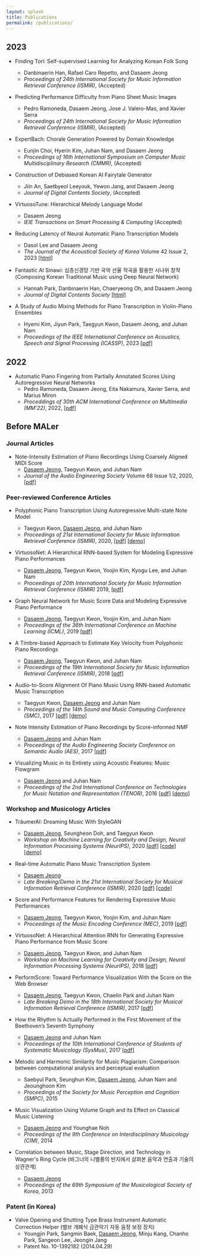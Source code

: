 ```yaml
---
layout: splash
title: Publications
permalink: /publications/
---
```


## 2023
* Finding Tori: Self-supervised Learning for Analyzing Korean Folk Song
	+ Danbinaerin Han, Rafael Caro Repetto, and Dasaem Jeong
	+ *Proceedings of 24th International Society for Music Information Retrieval Conference (ISMIR)*, (Accepted)

* Predicting Performance Difficulty from Piano Sheet Music Images
	+ Pedro Ramoneda, Dasaem Jeong, Jose J. Valero-Mas, and Xavier Serra
	+ *Proceedings of 24th International Society for Music Information Retrieval Conference (ISMIR)*, (Accepted)

* ExpertBach: Chorale Generation Powered by Domain Knowledge
	+ Eunjin Choi, Hyerin Kim, Juhan Nam, and Dasaem Jeong
	+ *Proceedings of 16th International Symposium on Computer Music Multidisciplinary Research (CMMR)*, (Accepted)

* Construction of Debiased Korean AI Fairytale Generator
	+ Jiin An, Saetbyeol Leeyouk, Yewon Jang, and Dasaem Jeong
	+ *Journal of Digital Contents Society*, (Accepted)

* VirtuosoTune: Hierarchical Melody Language Model
	+ Dasaem Jeong
	+ *IEIE Transactions on Smart Processing & Computing* (Accepted)

* Reducing Latency of Neural Automatic Piano Transcription Models
	+ Dasol Lee and Dasaem Jeong
	+ *The Journal of the Acoustical Society of Korea* Volume 42 Issue 2, 2023 [[html]](https://www.jask.or.kr/articles/xml/XgKP/)

* Fantastic AI Sinawi: 심층신경망 기반 국악 선율 작곡을 활용한 시나위 창작 (Composing Korean Traditional Music using Deep Neural Network)
	+ Hannah Park, Danbinaerin Han, Chaeryeong Oh, and Dasaem Jeong
	+ *Journal of Digital Contents Society* [[html]](http://journal.dcs.or.kr/_common/do.php?a=full&b=12&bidx=3284&aidx=36522)

* A Study of Audio Mixing Methods for Piano Transcription in Violin-Piano Ensembles
	+ Hyemi Kim, Jiyun Park, Taegyun Kwon, Dasaem Jeong, and Juhan Nam
	+ *Proceedings of the IEEE International Conference on Acoustics, Speech and Signal Processing (ICASSP)*, 2023 [[pdf]](https://ieeexplore.ieee.org/document/10095061)


## 2022
* Automatic Piano Fingering from Partially Annotated Scores Using Autoregressive Neural Networks
	+ Pedro Ramoneda, Dasaem Jeong, Eita Nakamura, Xavier Serra, and Marius Miron
	+ *Proceddings of 30th ACM International Conference on Multimedia (MM'22)*, 2022, [[pdf]](https://repositori.upf.edu/handle/10230/54308)


## Before MALer
### Journal Articles

* Note-Intensity Estimation of Piano Recordings Using Coarsely Aligned MIDI Score
	+ <u>Dasaem Jeong</u>, Taegyun Kwon, and Juhan Nam
	+ *Journal of the Audio Engineering Society* Volume 68 Issue 1/2, 2020, [[pdf]](http://www.aes.org/e-lib/browse.cfm?elib=20716)



### Peer-reviewed Conference Articles


* Polyphonic Piano Transcription Using Autoregressive Multi-state Note Model
	+ Taegyun Kwon, <u>Dasaem Jeong</u>,  and Juhan Nam
	+ *Proceedings of 21st International Society for Music Information Retrieval Conference (ISMIR)*, 2020, [[pdf]](https://program.ismir2020.net/poster_3-17.html) [[demo]](https://taegyunkwon.github.io/ar_multi_transcription/)

* VirtuosoNet: A Hierarchical RNN-based System for Modeling Expressive Piano Performances 
	+ <u>Dasaem Jeong</u>, Taegyun Kwon, Yoojin Kim, Kyogu Lee, and Juhan Nam
	+ *Proceedings of 20th International Society for Music Information Retrieval Conference (ISMIR)* 2019, [[pdf]](https://archives.ismir.net/ismir2019/paper/000112.pdf)

* Graph Neural Network for Music Score Data and Modeling Expressive Piano Performance
	+ <u>Dasaem Jeong</u>, Taegyun Kwon, Yoojin Kim, and Juhan Nam
	+ *Proceedings of the 36th International Conference on Machine Learning (ICML)*, 2019 [[pdf]](http://proceedings.mlr.press/v97/jeong19a/jeong19a.pdf)

* A Timbre-based Approach to Estimate Key Velocity from Polyphonic Piano Recordings  
	+ <u>Dasaem Jeong</u>, Taegyun Kwon, and Juhan Nam
	+ *Proceedings of the 19th International Society for Music Information Retrieval Conference (ISMIR)*, 2018 [[pdf]](http://ismir2018.ircam.fr/doc/pdfs/196_Paper.pdf)

* Audio-to-Score Alignment Of Piano Music Using RNN-based Automatic Music Transcription 
	+ Taegyun Kwon, <u>Dasaem Jeong</u> and Juhan Nam
	+ *Proceedings of the 14th Sound and Music Computing Conference (SMC)*, 2017 [[pdf]](http://mac.kaist.ac.kr/pubs/KwonJeongNam-smc2017.pdf) [[demo]](http://mac.kaist.ac.kr/~ilcobo2/alignWithAMT/)

* Note Intensity Estimation of Piano Recordings by Score-informed NMF 
	+ <u>Dasaem Jeong</u> and Juhan Nam 
	+ *Proceedings of the Audio Engineering Society Conference on Semantic Audio (AES)*, 2017 [[pdf]](http://mac.kaist.ac.kr/pubs/JeongNam-aes2017.pdf)

* Visualizing Music in its Entirety using Acoustic Features: Music Flowgram 
	+ <u>Dasaem Jeong</u> and Juhan Nam 
	+ *Proceedings of the 2nd International Conference on Technologies for Music Notation and Representation (TENOR)*, 2016 [[pdf]](http://mac.kaist.ac.kr/pubs/JeongNam-tenor2016.pdf) [[demo]](http://jdasam.github.io/visualization/main.html)



### Workshop and Musicology Articles

* TräumerAI: Dreaming Music With StyleGAN  
	+ <u>Dasaem Jeong</u>, Seungheon Doh, and Taegyun Kwon
	+ *Workshop on Machine Learning for Creativity and Design, Neural Information Processing Systems (NeurIPS)*, 2020 [[pdf]](https://arxiv.org/pdf/2102.04680.pdf) [[code]](https://github.com/jdasam/traeumerAI) [[demo]](https://jdasam.github.io/traeumerAI_demo/)


* Real-time Automatic Piano Music Transcription System
	+ <u>Dasaem Jeong</u>
	+ *Late Breaking/Demo in the 21st International Society for Musical Information Retrieval Conference (ISMIR)*, 2020 [[pdf]](https://program.ismir2020.net/lbd_444.html) [[code]](https://github.com/jdasam/online_amt)

* Score and Performance Features for Rendering Expressive Music Performances 
	+ <u>Dasaem Jeong</u>, Taegyun Kwon, Yoojin Kim, and Juhan Nam
	+ *Proceedings of the Music Encoding Conference (MEC)*, 2019  [[pdf]](http://mac.kaist.ac.kr/pubs/JeongKwonKimNam-mec2019.pdf)

* VirtuosoNet: A Hierarchical Attention RNN for Generating Expressive Piano Performance from Music Score  
	+ <u>Dasaem Jeong</u>, Taegyun Kwon, and Juhan Nam
	+ *Workshop on Machine Learning for Creativity and Design, Neural Information Processing Systems (NeurIPS)*, 2018 [[pdf]](http://mac.kaist.ac.kr/pubs/JeongKwonNam-neurips2018.pdf)


* PerformScore: Toward Performance Visualization With the Score on the Web Browser 
	+ <u>Dasaem Jeong</u>, Taegyun Kwon, Chaelin Park and Juhan Nam 
	+ *Late Breaking Demo in the 18th International Society for Musical Information Retrieval Conference (ISMIR)*, 2017 [[pdf]](https://ismir2017.smcnus.org/lbds/Jeong2017.pdf)

* How the Rhythm Is Actually Performed in the First Movement of the Beethoven’s Seventh Symphony
	+ <u>Dasaem Jeong</u> and Juhan Nam
	+ *Proceedings of the 10th International Conference of Students of Systematic Musicology (SysMus)*, 2017 [[pdf]](https://sysmus17.qmul.ac.uk/wp-content/uploads/2017/08/jeong_rhythm_performance_beethoven_7.pdf)

* Melodic and Harmonic Similarity for Music Plagiarism: Comparison between computational analysis and perceptual evaluation 
	+ Saebyul Park, Seunghun Kim, <u>Dasaem Jeong</u>, Juhan Nam and Jeounghoon Kim 
	+ *Proceedings of the Society for Music Perception and Cognition (SMPC)*, 2015

* Music Visualization Using Volume Graph and its Effect on Classical Music Listening
	+ <u>Dasaem Jeong</u> and Younghae Noh
	+ *Proceedings of the 9th Conference on Interdisciplinary Musicology (CIM)*, 2014

* Correlation between Music, Stage Direction, and Technology in Wagner's Ring Cycle (바그너의 니벨룽의 반지에서 살펴본 음악과 연출과 기술의 상관관계)
	+ <u>Dasaem Jeong</u>
	+ *Proceedings of the 69th Symposium of the Musicological Society of Korea*, 2013


### Patent (in Korea)
* Valve Opening and Shutting Type Brass Instrument Automatic Correction Helper (밸브 개폐식 금관악기 자동 음정 보정 장치)
	+ Youngjin Park, Sangmin Baek, <u>Dasaem Jeong</u>, Minju Kang, Chanho Park, Sangeon Lee, Jeongin Jang
	+ Patent No. 10-1392182 (2014.04.29)